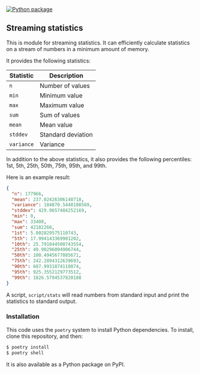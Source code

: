 [![Python package](https://github.com/willf/streaming_stats/actions/workflows/test.yml/badge.svg)](https://github.com/willf/streaming_stats/actions)

## Streaming statistics

This is module for streaming statistics. It can efficiently calculate statistics on a stream of numbers in a minimum amount of memory.

It provides the following statistics:

| Statistic  | Description        |
| ---------- | ------------------ |
| `n`        | Number of values   |
| `min`      | Minimum value      |
| `max`      | Maximum value      |
| `sum`      | Sum of values      |
| `mean`     | Mean value         |
| `stddev`   | Standard deviation |
| `variance` | Variance           |

In addition to the above statistics, it also provides the following percentiles: 1st, 5th, 25th, 50th, 75th, 95th, and 99th.

Here is an example result:

```json
{
  "n": 177966,
  "mean": 237.02426306148718,
  "variance": 184870.5448188569,
  "stddev": 429.9657484252169,
  "min": 0,
  "max": 33408,
  "sum": 42182260,
  "1st": 5.002829575110743,
  "5th": 17.994143369901202,
  "10th": 25.791844500743554,
  "25th": 49.90296094906744,
  "50th": 100.4945677085671,
  "75th": 242.2894312639693,
  "90th": 607.9931874110874,
  "95th": 925.3552129773512,
  "99th": 1826.5794537820188
}
```

A script, `script/stats` will read numbers from standard input and print the statistics to standard output.

### Installation

This code uses the `poetry` system to install Python dependencies. To install, clone this
repository, and then:

```sh
$ poetry install
$ poetry shell
```

It is also available as a Python package on PyPI.
